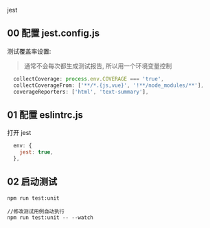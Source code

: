 
jest

## 00 配置 jest.config.js

测试覆盖率设置:

>通常不会每次都生成测试报告, 所以用一个环境变量控制

```js
  collectCoverage: process.env.COVERAGE === 'true',
  collectCoverageFrom: ['**/*.{js,vue}', '!**/node_modules/**'],
  coverageReporters: ['html', 'text-summary'],
```

## 01 配置 eslintrc.js

打开 jest

```js
  env: {
    jest: true,
  },
```

## 02 启动测试

```
npm run test:unit

//修改测试用例自动执行
npm run test:unit -- --watch
```